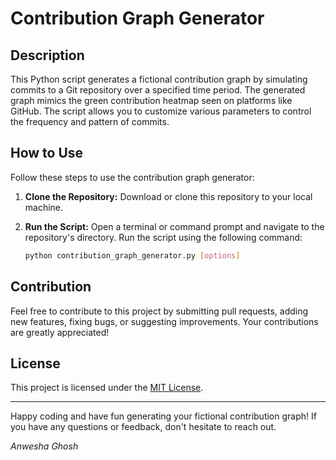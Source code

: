 # Contribution Graph Generator

## Description
This Python script generates a fictional contribution graph by simulating commits to a Git repository over a specified time period. The generated graph mimics the green contribution heatmap seen on platforms like GitHub. The script allows you to customize various parameters to control the frequency and pattern of commits.

## How to Use
Follow these steps to use the contribution graph generator:

1. **Clone the Repository:** Download or clone this repository to your local machine.

2. **Run the Script:** Open a terminal or command prompt and navigate to the repository's directory. Run the script using the following command:
   ```bash
   python contribution_graph_generator.py [options]
## Contribution
Feel free to contribute to this project by submitting pull requests, adding new features, fixing bugs, or suggesting improvements. Your contributions are greatly appreciated!

## License
This project is licensed under the [MIT License](LICENSE).

---

Happy coding and have fun generating your fictional contribution graph! If you have any questions or feedback, don't hesitate to reach out.

*Anwesha Ghosh*
